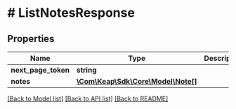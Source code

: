 # # ListNotesResponse

## Properties

Name | Type | Description | Notes
------------ | ------------- | ------------- | -------------
**next_page_token** | **string** |  | [optional]
**notes** | [**\Com\Keap\Sdk\Core\Model\Note[]**](Note.md) |  | [optional]

[[Back to Model list]](../../README.md#models) [[Back to API list]](../../README.md#endpoints) [[Back to README]](../../README.md)
